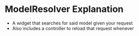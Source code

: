 # ModelResolver Explanation

- A widget that searches for said model given your request
- Also includes a controller to reload that request whenever
